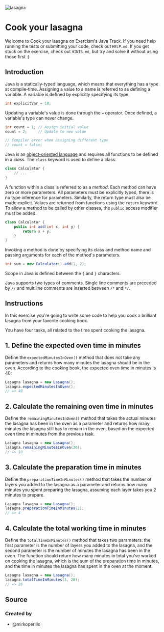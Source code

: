 ![lasagna](https://user-images.githubusercontent.com/44240533/222984681-ab3809cc-fb60-466f-acea-e3cdbf010ea7.svg)
# Cook your lasagna

Welcome to Cook your lasagna on Exercism's Java Track.
If you need help running the tests or submitting your code, check out `HELP.md`.
If you get stuck on the exercise, check out `HINTS.md`, but try and solve it without using those first :)

## Introduction

Java is a statically-typed language, which means that everything has a type at compile-time. Assigning a value to a name is referred to as defining a variable. A variable is defined by explicitly specifying its type.

```java
int explicitVar = 10;
```

Updating a variable's value is done through the `=` operator. Once defined, a variable's type can never change.

```java
int count = 1; // Assign initial value
count = 2;     // Update to new value

// Compiler error when assigning different type
// count = false;
```

Java is an [object-oriented language][object-oriented-programming] and requires all functions to be defined in a _class_. The `class` keyword is used to define a class.

```java
class Calculator {
    // ...
}
```

A function within a class is referred to as a _method_. Each method can have zero or more parameters. All parameters must be explicitly typed, there is no type inference for parameters. Similarly, the return type must also be made explicit. Values are returned from functions using the `return` keyword. To allow a method to be called by other classes, the `public` access modifier must be added.

```java
class Calculator {
    public int add(int x, int y) {
        return x + y;
    }
}
```

Invoking a method is done by specifying its class and method name and passing arguments for each of the method's parameters.

```java
int sum = new Calculator().add(1, 2);
```

Scope in Java is defined between the `{` and `}` characters.

Java supports two types of comments. Single line comments are preceded by `//` and multiline comments are inserted between `/*` and `*/`.

[object-oriented-programming]: https://docs.oracle.com/javase/tutorial/java/javaOO/index.html

## Instructions

In this exercise you're going to write some code to help you cook a brilliant lasagna from your favorite cooking book.

You have four tasks, all related to the time spent cooking the lasagna.

## 1. Define the expected oven time in minutes

Define the `expectedMinutesInOven()` method that does not take any parameters and returns how many minutes the lasagna should be in the oven. According to the cooking book, the expected oven time in minutes is 40:

```java
Lasagna lasagna = new Lasagna();
lasagna.expectedMinutesInOven();
// => 40
```

## 2. Calculate the remaining oven time in minutes

Define the `remainingMinutesInOven()` method that takes the actual minutes the lasagna has been in the oven as a parameter and returns how many minutes the lasagna still has to remain in the oven, based on the expected oven time in minutes from the previous task.

```java
Lasagna lasagna = new Lasagna();
lasagna.remainingMinutesInOven(30);
// => 10
```

## 3. Calculate the preparation time in minutes

Define the `preparationTimeInMinutes()` method that takes the number of layers you added to the lasagna as a parameter and returns how many minutes you spent preparing the lasagna, assuming each layer takes you 2 minutes to prepare.

```java
Lasagna lasagna = new Lasagna();
lasagna.preparationTimeInMinutes(2);
// => 4
```

## 4. Calculate the total working time in minutes

Define the `totalTimeInMinutes()` method that takes two parameters: the first parameter is the number of layers you added to the lasagna, and the second parameter is the number of minutes the lasagna has been in the oven. The function should return how many minutes in total you've worked on cooking the lasagna, which is the sum of the preparation time in minutes, and the time in minutes the lasagna has spent in the oven at the moment.

```java
Lasagna lasagna = new Lasagna();
lasagna.totalTimeInMinutes(3, 20);
// => 26
```

## Source

### Created by

- @mirkoperillo
